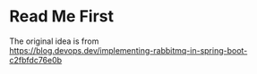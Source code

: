 # Read Me First

The original idea is from  
https://blog.devops.dev/implementing-rabbitmq-in-spring-boot-c2fbfdc76e0b
